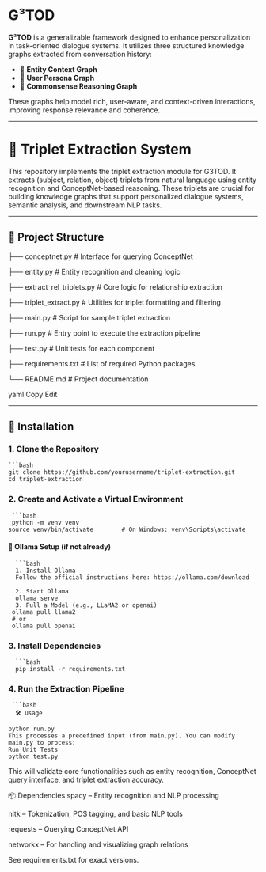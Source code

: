 # G³TOD

**G³TOD** is a generalizable framework designed to enhance personalization in task-oriented dialogue systems. It utilizes three structured knowledge graphs extracted from conversation history:

- 🧾 **Entity Context Graph**  
- 👤 **User Persona Graph**  
- 🧠 **Commonsense Reasoning Graph**

These graphs help model rich, user-aware, and context-driven interactions, improving response relevance and coherence.

---

# 🧠 Triplet Extraction System

This repository implements the triplet extraction module for G3TOD. It extracts (subject, relation, object) triplets from natural language using entity recognition and ConceptNet-based reasoning. These triplets are crucial for building knowledge graphs that support personalized dialogue systems, semantic analysis, and downstream NLP tasks.

---

## 📁 Project Structure

├── conceptnet.py # Interface for querying ConceptNet

├── entity.py # Entity recognition and cleaning logic

├── extract_rel_triplets.py # Core logic for relationship extraction

├── triplet_extract.py # Utilities for triplet formatting and filtering

├── main.py # Script for sample triplet extraction

├── run.py # Entry point to execute the extraction pipeline

├── test.py # Unit tests for each component

├── requirements.txt # List of required Python packages

└── README.md # Project documentation

yaml
Copy
Edit

---

## 🚀 Installation

### 1. Clone the Repository
    ```bash
    git clone https://github.com/yourusername/triplet-extraction.git
    cd triplet-extraction


### 2. Create and Activate a Virtual Environment
     ```bash
     python -m venv venv
    source venv/bin/activate        # On Windows: venv\Scripts\activate

#### 🤖 Ollama Setup (if not already)
      ```bash
      1. Install Ollama
      Follow the official instructions here: https://ollama.com/download

      2. Start Ollama
      ollama serve
      3. Pull a Model (e.g., LLaMA2 or openai)
     ollama pull llama2
     # or
     ollama pull openai

### 3. Install Dependencies
      ```bash
      pip install -r requirements.txt

### 4. Run the Extraction Pipeline
     ```bash
      🛠️ Usage
         
    python run.py
    This processes a predefined input (from main.py). You can modify main.py to process:
    Run Unit Tests
    python test.py
This will validate core functionalities such as entity recognition, ConceptNet query interface, and triplet extraction accuracy.

📦 Dependencies
spacy – Entity recognition and NLP processing

nltk – Tokenization, POS tagging, and basic NLP tools

requests – Querying ConceptNet API

networkx – For handling and visualizing graph relations

See requirements.txt for exact versions.

